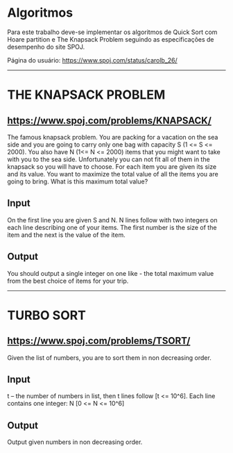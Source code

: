 # Algoritmos 

Para este trabalho deve-se implementar os algoritmos de Quick Sort com Hoare partition e The Knapsack Problem seguindo as especificações de desempenho do site SPOJ.

Página do usuário:
https://www.spoj.com/status/carolb_26/
____
# THE KNAPSACK PROBLEM
## https://www.spoj.com/problems/KNAPSACK/

The famous knapsack problem. You are packing for a vacation on the sea side and you are going to carry only one bag with capacity S (1 <= S <= 2000). You also have N (1<= N <= 2000) items that you might want to take with you to the sea side. Unfortunately you can not fit all of them in the knapsack so you will have to choose. For each item you are given its size and its value. You want to maximize the total value of all the items you are going to bring. What is this maximum total value?
## Input

On the first line you are given S and N. N lines follow with two integers on each line describing one of your items. The first number is the size of the item and the next is the value of the item.
## Output

You should output a single integer on one like - the total maximum value from the best choice of items for your trip. 
____
# TURBO SORT
## https://www.spoj.com/problems/TSORT/

Given the list of numbers, you are to sort them in non decreasing order.

## Input

t – the number of numbers in list, then t lines follow [t <= 10^6].
Each line contains one integer: N [0 <= N <= 10^6]
## Output

Output given numbers in non decreasing order.
